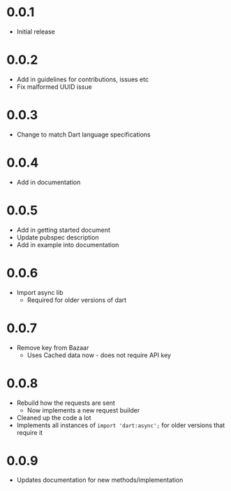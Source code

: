# 0.0.1
* Initial release

# 0.0.2

* Add in guidelines for contributions, issues etc
* Fix malformed UUID issue

# 0.0.3

* Change to match Dart language specifications

# 0.0.4

* Add in documentation

# 0.0.5

* Add in getting started document
* Update pubspec description
* Add in example into documentation

# 0.0.6

* Import async lib
    * Required for older versions of dart
    
# 0.0.7

* Remove key from Bazaar
    * Uses Cached data now - does not require API key
    
# 0.0.8

* Rebuild how the requests are sent
    * Now implements a new request builder
* Cleaned up the code a lot 
* Implements all instances of `import 'dart:async';` for older versions that require it

# 0.0.9
* Updates documentation for new methods/implementation